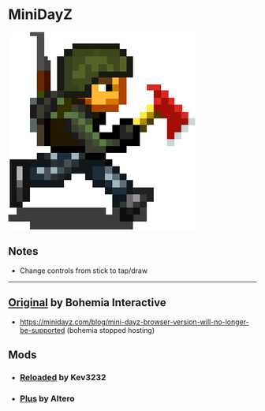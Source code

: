 # MiniDayZ

[![Survivor](./survivor.png)](https://nextdev56.github.io/MiniDayZ/)

## Notes
* Change controls from stick to tap/draw

___
## [Original](https://minidayz.com/home) by Bohemia Interactive
  * https://minidayz.com/blog/mini-dayz-browser-version-will-no-longer-be-supported (bohemia stopped hosting)
## Mods
  * ### [Reloaded](https://discord.gg/CSktjeQWtC) by Kev3232
  * ### [Plus](https://canebeads.com/MDZPlus/MDZPlus.html) by Altero

